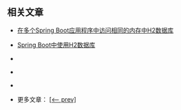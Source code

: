 ## 相关文章

- [在多个Spring Boot应用程序中访问相同的内存中H2数据库](docs/在多个SpringBoot应用程序中访问相同的内存中H2数据库.md)
- [Spring Boot中使用H2数据库](docs/SpringBoot中使用H2数据库.md)
- []()
- []()
- []()

- 更多文章： [[<-- prev]](../spring-boot-persistence-3/README.md)